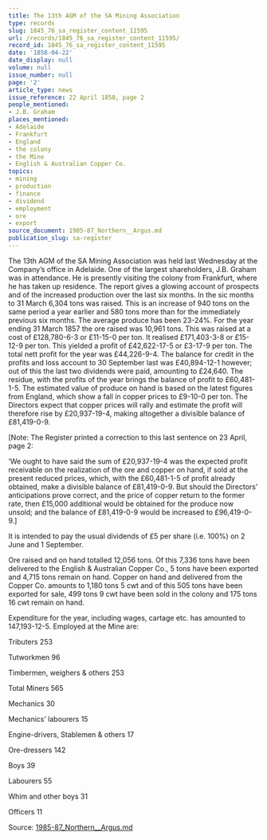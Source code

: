 ```yaml
---
title: The 13th AGM of the SA Mining Association
type: records
slug: 1845_76_sa_register_content_11595
url: /records/1845_76_sa_register_content_11595/
record_id: 1845_76_sa_register_content_11595
date: '1858-04-22'
date_display: null
volume: null
issue_number: null
page: '2'
article_type: news
issue_reference: 22 April 1858, page 2
people_mentioned:
- J.B. Graham
places_mentioned:
- Adelaide
- Frankfurt
- England
- the colony
- the Mine
- English & Australian Copper Co.
topics:
- mining
- production
- finance
- dividend
- employment
- ore
- export
source_document: 1985-87_Northern__Argus.md
publication_slug: sa-register
---
```


The 13th AGM of the SA Mining Association was held last Wednesday at the Company’s office in Adelaide.  One of the largest shareholders, J.B. Graham was in attendance.  He is presently visiting the colony from Frankfurt, where he has taken up residence.  The report gives a glowing account of prospects and of the increased production over the last six months.  In the sic months to 31 March 6,304 tons was raised.  This is an increase of 940 tons on the same period a year earlier and 580 tons more than for the immediately previous six months.  The average produce has been 23-24%.  For the year ending 31 March 1857 the ore raised was 10,961 tons.  This was raised at a cost of £128,780-6-3 or £11-15-0 per ton.  It realised £171,403-3-8 or £15-12-9 per ton.  This yielded a profit of £42,622-17-5 or £3-17-9 per ton.  The total nett profit for the year was £44,226-9-4.  The balance for credit in the profits and loss account to 30 September last was £40,894-12-1 however; out of this the last two dividends were paid, amounting to £24,640.  The residue, with the profits of the year brings the balance of profit to £60,481-1-5.  The estimated value of produce on hand is based on the latest figures from England, which show a fall in copper prices to £9-10-0 per ton.  The Directors expect that copper prices will rally and estimate the profit will therefore rise by £20,937-19-4, making altogether a divisible balance of £81,419-0-9.

[Note: The Register printed a correction to this last sentence on 23 April, page 2:

‘We ought to have said the sum of £20,937-19-4 was the expected profit receivable on the realization of the ore and copper on hand, if sold at the present reduced prices, which, with the £60,481-1-5 of profit already obtained, make a divisible balance of £81,419-0-9.  But should the Directors’ anticipations prove correct, and the price of copper return to the former rate, then £15,000 additional would be obtained for the produce now unsold; and the balance of £81,419-0-9 would be increased to £96,419-0-9.] 

It is intended to pay the usual dividends of £5 per share (i.e. 100%) on 2 June and 1 September.

Ore raised and on hand totalled 12,056 tons.  Of this 7,336 tons have been delivered to the English & Australian Copper Co., 5 tons have been exported and 4,715 tons remain on hand.  Copper on hand and delivered from the Copper Co. amounts to 1,180 tons 5 cwt and of this 505 tons have been exported for sale, 499 tons 9 cwt have been sold in the colony and 175 tons 16 cwt remain on hand.

Expenditure for the year, including wages, cartage etc. has amounted to 147,193-12-5.  Employed at the Mine are:

Tributers	253

Tutworkmen	96

Timbermen, weighers & others	253

Total Miners	565

Mechanics	30

Mechanics’ labourers	15

Engine-drivers, Stablemen & others	17

Ore-dressers	142

Boys	39

Labourers	55

Whim and other boys	31

Officers	11

Source: [1985-87_Northern__Argus.md](/downloads/markdown/1985-87_Northern__Argus.md)
